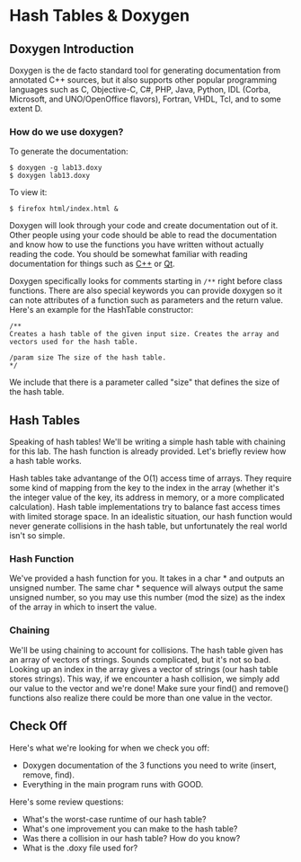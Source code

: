 # Hash Tables & Doxygen

## Doxygen Introduction

Doxygen is the de facto standard tool for generating documentation from annotated C++ sources, but it also supports other popular programming languages such as C, Objective-C, C#, PHP, Java, Python, IDL (Corba, Microsoft, and UNO/OpenOffice flavors), Fortran, VHDL, Tcl, and to some extent D.

### How do we use doxygen?

To generate the documentation:

```
$ doxygen -g lab13.doxy
$ doxygen lab13.doxy
```

To view it:
```
$ firefox html/index.html &
```

Doxygen will look through your code and create documentation out of it. Other people using your code should be able to read the documentation and know how to use the functions you have written without actually reading the code. You should be somewhat familiar with reading documentation for things such as [C++](http://www.cplusplus.com/) or [Qt](http://doc.qt.io/qt-5/reference-overview.html).

Doxygen specifically looks for comments starting in `/**` right before class functions. There are also special keywords you can provide doxygen so it can note attributes of a function such as parameters and the return value. Here's an example for the HashTable constructor: 

```
/**
Creates a hash table of the given input size. Creates the array and vectors used for the hash table.

/param size The size of the hash table.
*/
```

We include that there is a parameter called "size" that defines the size of the hash table.

## Hash Tables

Speaking of hash tables! We'll be writing a simple hash table with chaining for this lab. The hash function is already provided. Let's briefly review how a hash table works.

Hash tables take advantange of the O(1) access time of arrays. They require some kind of mapping from the key to the index in the array (whether it's the integer value of the key, its address in memory, or a more complicated calculation). Hash table implementations try to balance fast access times with limited storage space. In an idealistic situation, our hash function would never generate collisions in the hash table, but unfortunately the real world isn't so simple.

### Hash Function

We've provided a hash function for you. It takes in a char * and outputs an unsigned number. The same char * sequence will always output the same unsigned number, so you may use this number (mod the size) as the index of the array in which to insert the value. 

### Chaining

We'll be using chaining to account for collisions. The hash table given has an array of vectors of strings. Sounds complicated, but it's not so bad. Looking up an index in the array gives a vector of strings (our hash table stores strings). This way, if we encounter a hash collision, we simply add our value to the vector and we're done! Make sure your find() and remove() functions also realize there could be more than one value in the vector.

## Check Off

Here's what we're looking for when we check you off:

* Doxygen documentation of the 3 functions you need to write (insert, remove, find).
* Everything in the main program runs with GOOD.

Here's some review questions:

* What's the worst-case runtime of our hash table?
* What's one improvement you can make to the hash table?
* Was there a collision in our hash table? How do you know?
* What is the .doxy file used for?
